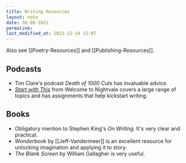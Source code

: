 ```yaml
---
title: Writing Resources
layout: note
date: 30-08-2022
permalink: 
last_modified_at: 2023-12-14 12:07
---
```



Also see [[Poetry-Resources]] and [[Publishing-Resources]].

## Podcasts

-   Tim Clare's podcast *Death of 1000 Cuts* has invaluable advice.
-   *<a href="http://www.nightvalepresents.com/startwiththis" >Start with This</a>* from Welcome to Nightvale covers a large range of topics and has assignments that help kickstart writing.

## Books

-   Obligatory mention to Stephen King's *On Writing.* It's very clear and practical.
-   *Wonderbook* by [[Jeff-Vandermeer]] is an excellent resource for unlocking imagination and applying it to story.
-   *The Blank Screen* by William Gallagher is very useful.
